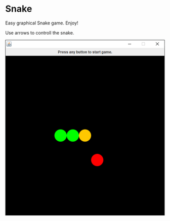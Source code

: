 # Snake
Easy graphical Snake game. Enjoy!

Use arrows to controll the snake.

![Snake screenshot](https://github.com/pkonopacki1/Snake/blob/master/Screenshot.PNG)
